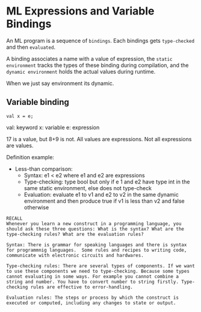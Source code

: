 # ML Expressions and Variable Bindings

An ML program is a sequence of `bindings`.
Each bindings gets `type-checked` and then `evaluated`. 

A binding associates a name with a value of expression, the `static environment` tracks the types of these binding during compilation, and the `dynamic environment` holds the actual values during runtime. 

When we just say environment its dynamic. 

## Variable binding
    val x = e;

val: keyword 
x: variable
e: expression

17 is a value, but 8+9 is not. All values are expressions. Not all expressions are values.

Definition example:
* Less-than comparison: 
    - Syntax: e1 < e2 where e1 and e2 are expressions
    - Type-checking: type bool but only if e 1 and e2 have type int in the same static environment, else does not type-check
    - Evaluation: evaluate e1 to v1 and e2 to v2 in the same dynamic environment and then produce true if v1 is less than v2 and false otherwise 

```
RECALL
Whenever you learn a new construct in a programming language, you should ask these three questions: What is the syntax? What are the type-checking rules? What are the evaluation rules?

Syntax: There is grammar for speaking languages and there is syntax for programmnig languages.  Some rules and recipes to writing code, communicate with electronic circuits and hardwares.

Type-checking rules: There are several types of components. If we want to use these components we need to type-checking. Because some types cannot evaluating in some ways. For example you cannot combine a string and number. You have to convert number to string firstly. Type-checking rules are effective to error-handling. 

Evaluation rules: The steps or process by which the construct is executed or computed, including any changes to state or output.


```

